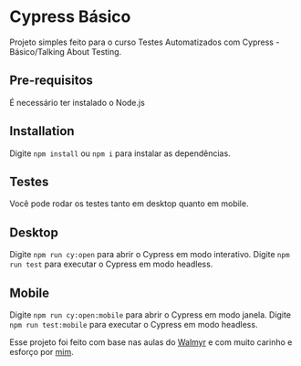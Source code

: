 # Cypress Básico

Projeto simples feito para o curso Testes Automatizados com Cypress - Básico/Talking About Testing. 

## Pre-requisitos

É necessário ter instalado o Node.js

## Installation

Digite `npm install` ou `npm i` para instalar as dependências. 

## Testes
Você pode rodar os testes tanto em desktop quanto em mobile.
## Desktop
Digite `npm run cy:open` para abrir o Cypress em modo interativo.
Digite `npm run test` para executar o Cypress em modo headless.
## Mobile
Digite `npm run cy:open:mobile` para abrir o Cypress em modo janela.
Digite `npm run test:mobile` para executar o Cypress em modo headless.

Esse projeto foi feito com base nas aulas do [Walmyr](https://walmyr.dev) e com muito carinho e esforço por [mim](https://github.com/guisdarocha).